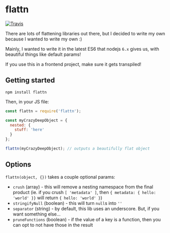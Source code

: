 # flattn

[![Travis](https://api.travis-ci.org/mtimofiiv/flatten.svg)](https://travis-ci.org/mtimofiiv/flatten)

There are lots of flattening libraries out there, but I decided to write my own because I wanted to write my own :)

Mainly, I wanted to write it in the latest ES6 that nodejs `6.x` gives us, with beautiful things like default params!

If you use this in a frontend project, make sure it gets transpiled!

## Getting started

```
npm install flattn
```

Then, in your JS file:

```js
const flattn = require('flattn');

const myCrazyDeepObject = {
  nested: {
    stuff: 'here'
  }
};

flattn(myCrazyDeepObject); // outputs a beautifully flat object
```

## Options

`flattn(object, {})` takes a couple optional params:

 * `crush` (array) - this will remove a nesting namespace from the final product (ie. if you crush `[ 'metadata' ]`, then `{ metadata: { hello: 'world' }}` will return `{ hello: 'world' }`)
 * `stringifyNull` (boolean) - this will turn `null`s into `''`
 * `separator` (string) - by default, this lib uses an underscore. But, if you want something else...
 * `pruneFunctions` (boolean) - if the value of a key is a function, then you can opt to not have those in the result
